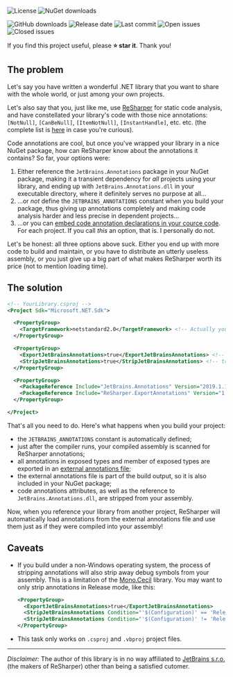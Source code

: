 ![License](https://img.shields.io/github/license/rdeago/resharper-exportannotations.svg)
![NuGet downloads](https://img.shields.io/nuget/dt/ReSharper.ExportAnnotations.Task.svg)

![GitHub downloads](https://img.shields.io/github/downloads/rdeago/resharper-exportannotations/total.svg)
![Release date](https://img.shields.io/github/release-date/rdeago/resharper-exportannotations.svg)
![Last commit](https://img.shields.io/github/last-commit/rdeago/resharper-exportannotations.svg)
![Open issues](https://img.shields.io/github/issues-raw/rdeago/resharper-exportannotations.svg)
![Closed issues](https://img.shields.io/github/issues-closed-raw/rdeago/resharper-exportannotations.svg)

If you find this project useful, please **:star: star it**. Thank you!

## The problem

Let's say you have written a wonderful .NET library that you want to share with the whole world, or just among your own projects.

Let's also say that you, just like me, use [ReSharper](https://www.jetbrains.com/resharper/) for static code analysis, and have constellated your library's code with those nice annotations: `[NotNull]`, `[CanBeNull]`, `[ItemNotNull]`, `[InstantHandle]`, etc. etc. (the complete list is [here](https://www.jetbrains.com/help/resharper/Reference__Code_Annotation_Attributes.html) in case you're curious).

Code annotations are cool, but once you've wrapped your library in a nice NuGet package, how can ReSharper know about the annotations it contains? So far, your options were:
1. Either reference the `JetBrains.Annotations` package in your NuGet package, making it a transient dependency for _all_ projects using your library, and ending up with `JetBrains.Annotations.dll` in your executable directory, where it definitely serves no purpose at all...
2. ...or _not_ define the `JETBRAINS_ANNOTATIONS` constant when you build your package, thus giving up annotations completely and making code analysis harder and less precise in dependent projects...
3. ...or you can [embed code annotation declarations in your cource code](https://www.jetbrains.com/help/resharper/Code_Analysis__Annotations_in_Source_Code.html#embedding-declarations-of-code-annotations-in-your-source-code). For each project. If you call _this_ an option, that is. I personally do not.

Let's be honest: all three options above suck. Either you end up with more code to build and maintain, or you have to distribute an  utterly useless assembly, or you just give up a big part of what makes ReSharper worth its price (not to mention loading time).

## The solution
```xml
<!-- YourLibrary.csproj -->
<Project Sdk="Microsoft.NET.Sdk">

  <PropertyGroup>
    <TargetFramework>netstandard2.0</TargetFramework> <!-- Actually you can use any TFM -->
  </PropertyGroup>

  <PropertyGroup>
    <ExportJetBrainsAnnotations>true</ExportJetBrainsAnnotations> <!-- true by default when OutputType is "Library" -->
    <StripJetBrainsAnnotations>true</StripJetBrainsAnnotations> <!-- true by default -->
  </PropertyGroup>

  <PropertyGroup>
    <PackageReference Include="JetBrains.Annotations" Version="2019.1.1" PrivateAssets="All" /> <!-- Not a transient dependency -->
    <PackageReference Include="ReSharper.ExportAnnotations" Version="1.0.0" PrivateAssets="All" /> <!-- Only used during build -->
  </PropertyGroup>

</Project>
```

That's all you need to do. Here's what happens when you build your project:
* the `JETBRAINS_ANNOTATIONS` constant is automatically defined;
* just after the compiler runs, your compiled assembly is scanned for ReSharper annotations;
* all annotations in exposed types and member of exposed types are exported in an [external annotations file](https://www.jetbrains.com/help/resharper/Code_Analysis__External_Annotations.html);
* the external annotations file is part of the build output, so it is also included in your NuGet package;
* code annotations attributes, as well as the reference to `JetBrains.Annotations.dll`, are stripped from your assembly.

Now, when you reference your library from another project, ReSharper will automatically load annotations from the external annotations file and use them just as if they were compiled into your assembly!

## Caveats

* If you build under a non-Windows operating system, the process of stripping annotations will also strip away debug symbols from your assembly. This is a limitation of the [Mono.Cecil](https://github.com/jbevain/cecil) library. You may want to only strip annotations in Release mode, like this:
    ```xml
    <PropertyGroup>
      <ExportJetBrainsAnnotations>true</ExportJetBrainsAnnotations>
      <StripJetBrainsAnnotations Condition="'$(Configuration)' == 'Release'">true</StripJetBrainsAnnotations>
      <StripJetBrainsAnnotations Condition="'$(Configuration)' != 'Release'">false</StripJetBrainsAnnotations>
    </PropertyGroup>
    ```
* This task only works on `.csproj` and `.vbproj` project files.
---

*Disclaimer:* The author of this library is in no way affiliated to [JetBrains s.r.o.](https://www.jetbrains.com/) (the makers of ReSharper) other than being a satisfied cutomer.
